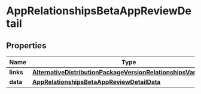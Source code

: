 

# AppRelationshipsBetaAppReviewDetail


## Properties

| Name | Type | Description | Notes |
|------------ | ------------- | ------------- | -------------|
|**links** | [**AlternativeDistributionPackageVersionRelationshipsVariantsLinks**](AlternativeDistributionPackageVersionRelationshipsVariantsLinks.md) |  |  [optional] |
|**data** | [**AppRelationshipsBetaAppReviewDetailData**](AppRelationshipsBetaAppReviewDetailData.md) |  |  [optional] |



